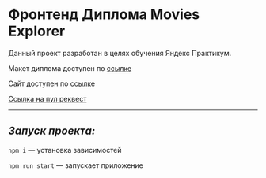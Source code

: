 # Фронтенд Диплома Movies Explorer

Данный проект разработан в целях обучения Яндекс Практикум.

Макет диплома доступен по [ссылке](https://www.figma.com/file/6aAY0YUGVHJjZd8QBMjAvV/Diploma-(Copy)?node-id=932%3A3937)

Сайт доступен по [ссылке](https://movies.diplom.nomorepartiesxyz.ru/)

[Ссылка на пул реквест](https://github.com/InnaSof/movies-explorer-frontend/pull/2)

---
## *Запуск проекта:*
`npm i` — установка зависимостей

`npm run start` — запускает приложение
